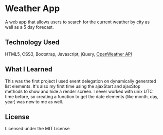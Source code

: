 # Weather App
A web app that allows users to search for the current weather by city as well as a 5 day forecast.

## Technology Used
HTML5, CSS3, Bootstrap, Javascript, jQuery, [OpenWeather API](https://openweathermap.org/)

## What I Learned
This was the first project I used event delegation on dynamically generated list elements.  It's also my first time using the ajaxStart and ajaxStop methods to show and hide a render screen.  I never worked with unix UTC time before, so creating a function to get the date elements (like month, day, year) was new to me as well.

## License
Licensed under the MIT License